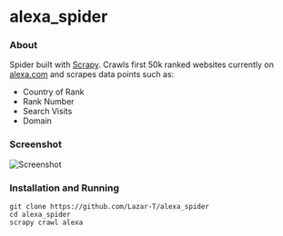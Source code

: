 alexa_spider
==================

### About

Spider built with [Scrapy](http://scrapy.org/). Crawls first 50k ranked websites currently on [alexa.com](https://alexa.com) and scrapes data points such as:

* Country of Rank
* Rank Number
* Search Visits
* Domain

### Screenshot

![Screenshot](http://storage6.static.itmages.com/i/17/0531/h_1496225229_9425927_f8bf6690f0.png)

### Installation and Running
```
git clone https://github.com/Lazar-T/alexa_spider
cd alexa_spider
scrapy crawl alexa
```
